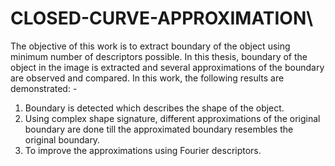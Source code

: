 # CLOSED-CURVE-APPROXIMATION\

The objective of this work is to extract boundary of the object using minimum number of descriptors possible. In this thesis, boundary of the object in the image is extracted and several approximations of the boundary are observed and compared.
In this work, the following results are demonstrated: -
1.	Boundary is detected which describes the shape of the object.
2.	Using complex shape signature, different approximations of the original boundary are done till the approximated boundary resembles the original boundary.
3.	To improve the approximations using Fourier descriptors.
